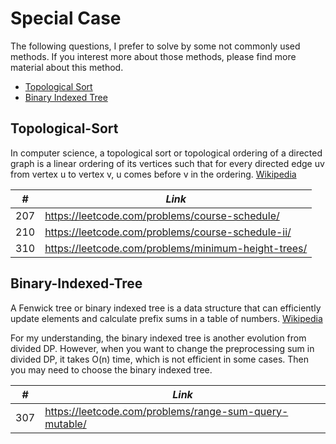 # Special Case

The following questions, I prefer to solve by some not commonly used methods. If you interest more about those methods, please find more material about this method.

* [Topological Sort](##Topological-Sort)
* [Binary Indexed Tree](##Binary-Indexed-Tree)

## Topological-Sort

In computer science, a topological sort or topological ordering of a directed graph is a linear ordering of its vertices such that for every directed edge uv from vertex u to vertex v, u comes before v in the ordering. [Wikipedia](https://en.wikipedia.org/wiki/Topological_sorting)

| *#* | *Link* |
| ---- | --------------------------------------------------------------------- |
| 207 | https://leetcode.com/problems/course-schedule/ |
| 210 | https://leetcode.com/problems/course-schedule-ii/ |
| 310 | https://leetcode.com/problems/minimum-height-trees/ |

## Binary-Indexed-Tree

A Fenwick tree or binary indexed tree is a data structure that can efficiently update elements and calculate prefix sums in a table of numbers. [Wikipedia](https://en.wikipedia.org/wiki/Fenwick_tree)

For my understanding, the binary indexed tree is another evolution from divided DP. However, when you want to change the preprocessing sum in divided DP, it takes O(n) time, which is not efficient in some cases. Then you may need to choose the binary indexed tree. 

| *#* | *Link* |
| ---- | --------------------------------------------------------------------- |
| 307 | https://leetcode.com/problems/range-sum-query-mutable/ |